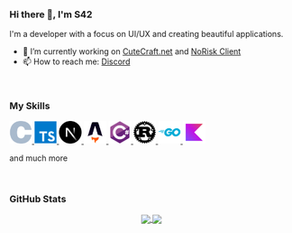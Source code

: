 ### Hi there 👋, I'm S42

I'm a developer with a focus on UI/UX and creating beautiful applications.

- 🔭 I’m currently working on [CuteCraft.net](https://discord.gg/cutecraft) and [NoRisk Client](https://norisk.gg)
- 📫 How to reach me: [Discord](https://discord.com/users/787306646417571860)

<br/>

### My Skills

<p align="left">
  <a href="https://www.cprogramming.com/" target="_blank" rel="noreferrer">
    <img src="https://raw.githubusercontent.com/devicons/devicon/master/icons/c/c-original.svg" alt="c" width="40" height="40"/>
  </a>
  <a href="https://www.typescriptlang.org/" target="_blank" rel="noreferrer">
    <img src="https://raw.githubusercontent.com/devicons/devicon/master/icons/typescript/typescript-original.svg" alt="typescript" width="40" height="40"/>
  </a>
  <a href="https://nextjs.org/" target="_blank" rel="noreferrer">
    <img src="https://raw.githubusercontent.com/devicons/devicon/master/icons/nextjs/nextjs-original.svg" alt="nextjs" width="40" height="40"/>
  </a>
  <a href="https://astro.build/" target="_blank" rel="noreferrer">
    <img src="https://raw.githubusercontent.com/devicons/devicon/master/icons/astro/astro-original.svg" alt="astro" width="40" height="40"/>
  </a>
  <a href="https://www.w3schools.com/cs/" target="_blank" rel="noreferrer">
    <img src="https://raw.githubusercontent.com/devicons/devicon/master/icons/csharp/csharp-original.svg" alt="csharp" width="40" height="40"/>
  </a>
  <a href="https://www.rust-lang.org" target="_blank" rel="noreferrer">
    <img src="https://raw.githubusercontent.com/devicons/devicon/refs/heads/master/icons/rust/rust-original.svg" alt="rust" width="40" height="40"/>
  </a>
  <a href="https://golang.org" target="_blank" rel="noreferrer">
    <img src="https://raw.githubusercontent.com/devicons/devicon/refs/heads/master/icons/go/go-original-wordmark.svg" alt="go" width="40" height="40"/>
  </a>
  <a href="https://kotlinlang.org" target="_blank" rel="noreferrer">
    <img src="https://raw.githubusercontent.com/devicons/devicon/refs/heads/master/icons/kotlin/kotlin-original.svg" alt="kotlin" width="40" height="40"/>
  </a>
</p>
<p>and much more</p>

<br/>

### GitHub Stats

<p align="center">
  <a href="https://github.com/S42yt">
    <img align="center" src="https://github-readme-stats.vercel.app/api?username=S42yt&show_icons=true&theme=transparent&hide_border=true" />
  </a>
  <a href="https://github.com/S42yt">
    <img align="center" src="https://github-readme-stats.vercel.app/api/top-langs/?username=S42yt&layout=compact&theme=transparent&hide_border=true" />
  </a>
</p>
